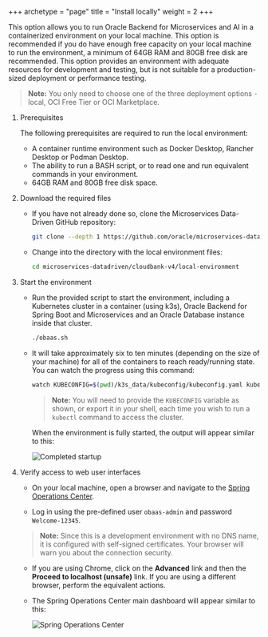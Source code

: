+++
archetype = "page"
title = "Install locally"
weight = 2
+++


This option allows you to run Oracle Backend for Microservices and AI in a containerized environment on your local machine.  This option is recommended if you do have enough free capacity on your local machine to run the environment, a minimum of 64GB RAM and 80GB free disk are recommended. This option provides an environment with adequate resources for development and testing, but is not suitable for a production-sized deployment or performance testing.

   > **Note:** You only need to choose one of the three deployment options - local, OCI Free Tier or OCI Marketplace.

1. Prerequisites

   The following prerequisites are required to run the local environment:

   * A container runtime environment such as Docker Desktop, Rancher Desktop or Podman Desktop.
   * The ability to run a BASH script, or to read one and run equivalent commands in your environment.
   * 64GB RAM and 80GB free disk space.

1. Download the required files

   * If you have not already done so, clone the Microservices Data-Driven GitHub repository:

     ```bash
     git clone --depth 1 https://github.com/oracle/microservices-datadriven.git --tags cbv4-1.3.1 --single-branch
     ```

   * Change into the directory with the local environment files:

     ```bash
     cd microservices-datadriven/cloudbank-v4/local-environment
     ```

1. Start the environment

   * Run the provided script to start the environment, including a Kubernetes cluster in a container (using k3s), Oracle Backend
     for Spring Boot and Microservices and an Oracle Database instance inside that cluster.

     ```bash
     ./obaas.sh
     ```  

   * It will take approximately six to ten minutes (depending on the size of your machine) for all of the containers
     to reach ready/running state. You can watch the progress using this command:

     ```bash
     watch KUBECONFIG=$(pwd)/k3s_data/kubeconfig/kubeconfig.yaml kubectl get pod -A
     ```

     > **Note:** You will need to provide the `KUBECONFIG` variable as shown, or export it in your shell, each time you wish to run a `kubectl` command to access the cluster.

     When the environment is fully started, the output will appear similar to this:

     ![Completed startup](../images/install-free-tier-2.png " ")

1. Verify access to web user interfaces

   * On your local machine, open a browser and navigate to the [Spring Operations Center](https://localhost:433/soc).

   * Log in using the pre-defined user `obaas-admin` and password `Welcome-12345`.

    > **Note:** Since this is a development environment with no DNS name, it is configured with self-signed certificates. Your browser will warn you about the connection security.

   * If you are using Chrome, click on the **Advanced** link and then the **Proceed to localhost (unsafe)** link.
     If you are using a different browser, perform the equivalent actions.

   * The Spring Operations Center main dashboard will appear similar to this:

     ![Spring Operations Center](../images/install-free-tier-5.png " ")
